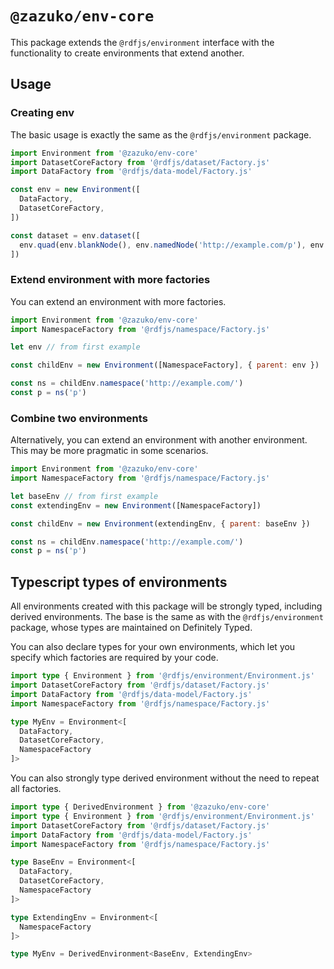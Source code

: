 # `@zazuko/env-core`

This package extends the `@rdfjs/environment` interface with the functionality to create environments that extend another.

## Usage

### Creating env

The basic usage is exactly the same as the `@rdfjs/environment` package.

```js
import Environment from '@zazuko/env-core'
import DatasetCoreFactory from '@rdfjs/dataset/Factory.js'
import DataFactory from '@rdfjs/data-model/Factory.js'

const env = new Environment([
  DataFactory,
  DatasetCoreFactory,
])

const dataset = env.dataset([
  env.quad(env.blankNode(), env.namedNode('http://example.com/p'), env.literal('o')),
])
```

### Extend environment with more factories

You can extend an environment with more factories.

```js
import Environment from '@zazuko/env-core'
import NamespaceFactory from '@rdfjs/namespace/Factory.js'

let env // from first example

const childEnv = new Environment([NamespaceFactory], { parent: env })

const ns = childEnv.namespace('http://example.com/')
const p = ns('p')
```

### Combine two environments

Alternatively, you can extend an environment with another environment. This may be more pragmatic in some scenarios.

```js
import Environment from '@zazuko/env-core'
import NamespaceFactory from '@rdfjs/namespace/Factory.js'

let baseEnv // from first example
const extendingEnv = new Environment([NamespaceFactory])

const childEnv = new Environment(extendingEnv, { parent: baseEnv })

const ns = childEnv.namespace('http://example.com/')
const p = ns('p')
```

## Typescript types of environments

All environments created with this package will be strongly typed, including derived environments. The
base is the same as with the `@rdfjs/environment` package, whose types are maintained on Definitely Typed.

You can also declare types for your own environments, which let you specify which factories are required by your code.

```ts
import type { Environment } from '@rdfjs/environment/Environment.js'
import DatasetCoreFactory from '@rdfjs/dataset/Factory.js'
import DataFactory from '@rdfjs/data-model/Factory.js'
import NamespaceFactory from '@rdfjs/namespace/Factory.js'

type MyEnv = Environment<[
  DataFactory,
  DatasetCoreFactory,
  NamespaceFactory
]>
```

You can also strongly type derived environment without the need to repeat all factories.

```ts
import type { DerivedEnvironment } from '@zazuko/env-core'
import type { Environment } from '@rdfjs/environment/Environment.js'
import DatasetCoreFactory from '@rdfjs/dataset/Factory.js'
import DataFactory from '@rdfjs/data-model/Factory.js'
import NamespaceFactory from '@rdfjs/namespace/Factory.js'

type BaseEnv = Environment<[
  DataFactory,
  DatasetCoreFactory,
  NamespaceFactory
]>

type ExtendingEnv = Environment<[
  NamespaceFactory
]>

type MyEnv = DerivedEnvironment<BaseEnv, ExtendingEnv>
```
